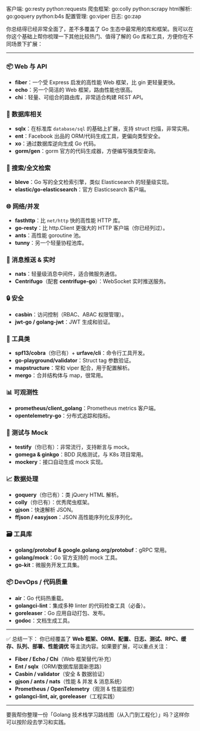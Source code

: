 客户端:
    go:resty
    python:requests
爬虫框架:
    go:colly
    python:scrapy
html解析:
    go:goquery
    python:b4s
配置管理:
    go:viper
日志:
    go:zap


你总结得已经非常全面了，差不多覆盖了 Go 生态中最常用的库和框架。我可以在你这个基础上帮你梳理一下其他比较热门、值得了解的 Go 库和工具，方便你在不同场景下扩展：

---

### 📦 Web 与 API
- **fiber**：一个受 Express 启发的高性能 Web 框架，比 gin 更轻量更快。
- **echo**：另一个简洁的 Web 框架，路由性能也很高。
- **chi**：轻量、可组合的路由库，非常适合构建 REST API。

### 💾 数据库相关
- **sqlx**：在标准库 `database/sql` 的基础上扩展，支持 struct 扫描，非常实用。
- **ent**：Facebook 出品的 ORM/代码生成工具，更偏向类型安全。
- **xo**：通过数据库逆向生成 Go 代码。
- **gorm/gen**：gorm 官方的代码生成器，方便编写强类型查询。

### 🔎 搜索/全文检索
- **bleve**：Go 写的全文检索引擎，类似 Elasticsearch 的轻量级实现。
- **elastic/go-elasticsearch**：官方 Elasticsearch 客户端。

### 🌐 网络/并发
- **fasthttp**：比 `net/http` 快的高性能 HTTP 库。
- **go-resty**：比 http.Client 更强大的 HTTP 客户端（你已经列过）。
- **ants**：高性能 goroutine 池。
- **tunny**：另一个轻量协程池库。

### 🧵 消息推送 & 实时
- **nats**：轻量级消息中间件，适合微服务通信。
- **Centrifugo**（配套 **centrifuge-go**）：WebSocket 实时推送服务。

### 🔒 安全
- **casbin**：访问控制（RBAC、ABAC 权限管理）。
- **jwt-go / golang-jwt**：JWT 生成和验证。

### 🔧 工具类
- **spf13/cobra**（你已有）+ **urfave/cli**：命令行工具开发。
- **go-playground/validator**：Struct tag 参数验证。
- **mapstructure**：常和 viper 配合，用于配置解析。
- **mergo**：合并结构体与 map，很常用。

### 📊 可观测性
- **prometheus/client_golang**：Prometheus metrics 客户端。
- **opentelemetry-go**：分布式追踪和指标。

### 🧪 测试与 Mock
- **testify**（你已有）：非常流行，支持断言与 mock。
- **gomega & ginkgo**：BDD 风格测试，与 K8s 项目常用。
- **mockery**：接口自动生成 mock 实现。

### 📈 数据处理
- **goquery**（你已有）：类 jQuery HTML 解析。
- **colly**（你已有）：优秀爬虫框架。
- **gjson**：快速解析 JSON。
- **ffjson / easyjson**：JSON 高性能序列化反序列化。

### 🗃 工具库
- **golang/protobuf & google.golang.org/protobuf**：gRPC 常用。
- **golang/mock**：Go 官方支持的 mock 工具。
- **go-kit**：微服务开发工具集。

### 📦 DevOps / 代码质量
- **air**：Go 代码热重载。
- **golangci-lint**：集成多种 linter 的代码检查工具（必备）。
- **goreleaser**：Go 应用自动打包、发布。
- **godoc**：文档生成工具。

---

✅ 总结一下：
你已经覆盖了 **Web 框架、ORM、配置、日志、测试、RPC、缓存、队列、部署、性能调优** 等主流内容。如果要扩展，可以重点关注：
- **Fiber / Echo / Chi**（Web 框架替代/补充）
- **Ent / sqlx**（ORM/数据库层面新思路）
- **Casbin / validator**（安全 & 数据验证）
- **gjson / ants / nats**（性能 & 并发 & 消息系统）
- **Prometheus / OpenTelemetry**（观测 & 性能监控）
- **golangci-lint, air, goreleaser**（工程实践）

---

要我帮你整理一份「Golang 技术栈学习路线图（从入门到工程化）」吗？这样你可以按阶段去学习和实践。
